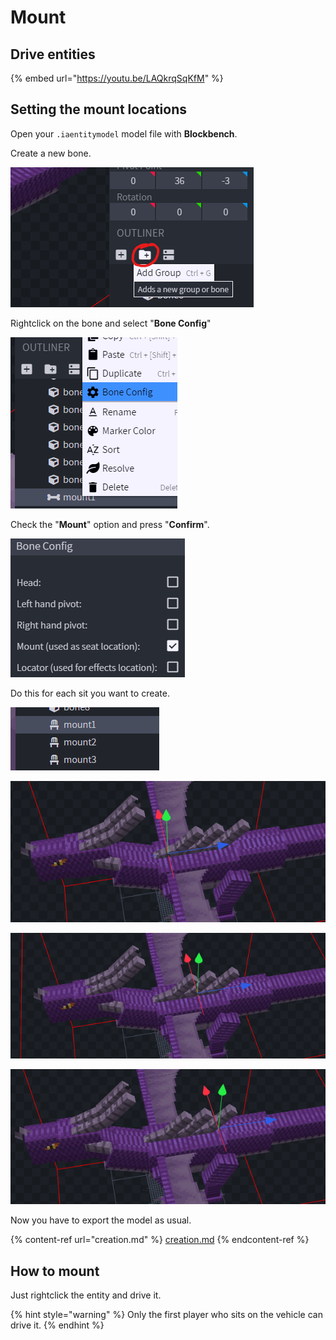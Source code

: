 # Mount

## Drive entities

{% embed url="https://youtu.be/LAQkrqSqKfM" %}

## Setting the mount locations

Open your `.iaentitymodel` model file with **Blockbench**.

Create a new bone.

![](<../../../../.gitbook/assets/image (75) (1) (1) (1).png>)

Rightclick on the bone and select "**Bone Config**"

![](<../../../../.gitbook/assets/image (77) (1).png>)

Check the "**Mount**" option and press "**Confirm**".

![](<../../../../.gitbook/assets/image (73) (1).png>)

Do this for each sit you want to create.

![](<../../../../.gitbook/assets/image (82) (1).png>)

![](<../../../../.gitbook/assets/image (53).png>)

![](<../../../../.gitbook/assets/image (89) (1) (1).png>)

![](<../../../../.gitbook/assets/image (40).png>)

Now you have to export the model as usual.

{% content-ref url="creation.md" %}
[creation.md](creation.md)
{% endcontent-ref %}

## How to mount

Just rightclick the entity and drive it.

{% hint style="warning" %}
Only the first player who sits on the vehicle can drive it.
{% endhint %}
